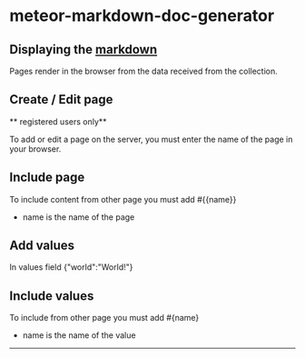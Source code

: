 meteor-markdown-doc-generator
=============================

## Displaying the [markdown][markdown]
Pages render in the browser from the data received from the collection.

## Create / Edit page

** registered users only**

To add or edit a page on the server, you must enter the name of the page in your browser.

## Include page
To include content from other page you must add  #{{name}}

- name is the name of the page

## Add values
In  values field {"world":"World!"}
## Include values
To include from other page you must add  #{name}

- name is the name of the value

----
[markdown]: http://daringfireball.net/projects/markdown/